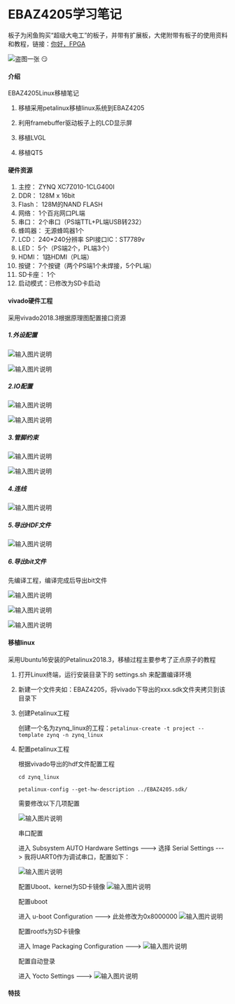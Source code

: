 # EBAZ4205学习笔记

板子为闲鱼购买“超级大电工”的板子，并带有扩展板，大佬附带有板子的使用资料和教程，链接：[你好，FPGA](http://www.hellofpga.com/)

![盗图一张 :smirk: ](%E5%AE%9E%E7%89%A9%E5%9B%BE.jpg)

#### 介绍
EBAZ4205Linux移植笔记

1. 移植采用petalinux移植linux系统到EBAZ4205

2. 利用framebuffer驱动板子上的LCD显示屏

3. 移植LVGL

4. 移植QT5

#### 硬件资源

1.  主控：    ZYNQ XC7Z010-1CLG400I
2.  DDR：     128M x 16bit
3.  Flash：   128M的NAND FLASH
4.  网络：    1个百兆网口PL端
5.  串口：    2个串口（PS端TTL+PL端USB转232）
6.  蜂鸣器：  无源蜂鸣器1个
7.  LCD：    240*240分辨率 SPI接口IC：ST7789v
8.  LED：    5个（PS端2个，PL端3个）
9.  HDMI：   1路HDMI（PL端）
10. 按键：   7个按键（两个PS端1个未焊接，5个PL端）
11. SD卡座： 1个
12. 启动模式：已修改为SD卡启动

#### vivado硬件工程

采用vivado2018.3根据原理图配置接口资源

##### 1.外设配置

![输入图片说明](%E6%8F%92%E5%9B%BE/%E5%A4%96%E8%AE%BE%E9%85%8D%E7%BD%AE1.png)

![输入图片说明](%E6%8F%92%E5%9B%BE/%E5%A4%96%E8%AE%BE%E9%85%8D%E7%BD%AE2.png)

##### 2.IO配置
 
![输入图片说明](%E6%8F%92%E5%9B%BE/IO%E9%85%8D%E7%BD%AE1.png)

![输入图片说明](%E6%8F%92%E5%9B%BE/IO%E9%85%8D%E7%BD%AE2.png)

##### 3.管脚约束

![输入图片说明](%E6%8F%92%E5%9B%BE/%E7%AE%A1%E8%84%9A%E7%BA%A6%E6%9D%9F1.png)

![输入图片说明](%E6%8F%92%E5%9B%BE/%E7%AE%A1%E8%84%9A%E7%BA%A6%E6%9D%9F2.png)

##### 4.连线

![输入图片说明](%E6%8F%92%E5%9B%BE/EBAZ4205%E5%B7%A5%E7%A8%8B%E9%85%8D%E7%BD%AE.png)

##### 5.导出HDF文件

![输入图片说明](%E6%8F%92%E5%9B%BE/%E5%AF%BC%E5%87%BA%E9%85%8D%E7%BD%AE%E6%96%87%E4%BB%B6.png)

##### 6.导出bit文件

先编译工程，编译完成后导出bit文件

![输入图片说明](%E6%8F%92%E5%9B%BE/%E7%BC%96%E8%AF%91%E5%AF%BC%E5%87%BAbit.png)

![输入图片说明](%E6%8F%92%E5%9B%BE/%E7%BC%96%E8%AF%91%E5%AF%BC%E5%87%BAbit2.png)

![输入图片说明](%E6%8F%92%E5%9B%BE/%E7%BC%96%E8%AF%91%E5%AF%BC%E5%87%BAbit3.png)

#### 移植linux
采用Ubuntu16安装的Petalinux2018.3，移植过程主要参考了正点原子的教程

1. 打开Linux终端，运行安装目录下的 settings.sh 来配置编译环境

2. 新建一个文件夹如：EBAZ4205，将vivado下导出的xxx.sdk文件夹拷贝到该目录下

3. 创建Petalinux工程

   创建一个名为zynq_linux的工程：`petalinux-create -t project --template zynq -n zynq_linux` 

4. 配置petalinux工程

   根据vivado导出的hdf文件配置工程

    `cd zynq_linux`

    `petalinux-config --get-hw-description ../EBAZ4205.sdk/`

    需要修改以下几项配置
    
    ![输入图片说明](%E6%8F%92%E5%9B%BE/config.png)

    串口配置

    进入 Subsystem AUTO Hardware Settings  --->  选择 Serial Settings  --->  我将UART0作为调试串口，配置如下：

    ![输入图片说明](%E6%8F%92%E5%9B%BE/%E4%B8%B2%E5%8F%A3%E9%85%8D%E7%BD%AE.png)

    配置Uboot、kernel为SD卡镜像
    ![输入图片说明](%E6%8F%92%E5%9B%BE/imagestorage.png)
   
    配置uboot 

    进入  u-boot Configuration  --->  此处修改为0x8000000
    ![输入图片说明](%E6%8F%92%E5%9B%BE/ubootconfig.png)

    配置rootfs为SD卡镜像

    进入 Image Packaging Configuration  ---> 
    ![输入图片说明](%E6%8F%92%E5%9B%BE/rootfstype.png)

    配置自动登录

    进入 Yocto Settings  --->
    ![输入图片说明](%E6%8F%92%E5%9B%BE/%E8%87%AA%E5%8A%A8%E7%99%BB%E5%BD%95.png)
#### 特技


